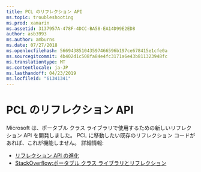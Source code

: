 ```yaml
---
title: PCL のリフレクション API
ms.topic: troubleshooting
ms.prod: xamarin
ms.assetid: 3137957A-478F-4DCC-BA58-EA14D99E2ED8
author: asb3993
ms.author: amburns
ms.date: 07/27/2018
ms.openlocfilehash: 566943851043597466596b197ce678415e1cfe0a
ms.sourcegitcommit: 4b402d1c508fa84e4fc3171a6e43b811323948fc
ms.translationtype: MT
ms.contentlocale: ja-JP
ms.lasthandoff: 04/23/2019
ms.locfileid: "61341341"
---
```

# <a name="pcl-reflection-api"></a>PCL のリフレクション API

Microsoft は、ポータブル クラス ライブラリで使用するための新しいリフレクション API を開発しました。 PCL に移動したい既存のリフレクション コードがあれば、これが機能しません。 詳細情報:

- [リフレクション API の進化](http://blogs.msdn.com/b/dotnet/archive/2012/08/28/evolving-the-reflection-api.aspx)
- [StackOverflow:ポータブル クラス ライブラリとリフレクション](https://stackoverflow.com/questions/14061291/portable-class-library-and-reflection)
